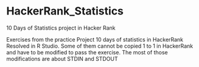 # HackerRank_Statistics
10 Days of Statistics project in Hacker Rank

Exercises from the practice Project 10 days of statistics in HackerRank
Resolved in R Studio. Some of them cannot be copied 1 to 1 in HackerRank and have to be modified to pass the exercise.
The most of those modifications are about STDIN and STDOUT
